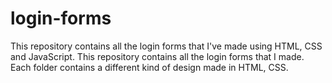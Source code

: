 <h1>login-forms</h1>

This repository contains all the login forms that I've made using HTML, CSS and JavaScript.
This repository contains all the login forms that I made.
Each folder contains a different kind of design made in HTML, CSS.